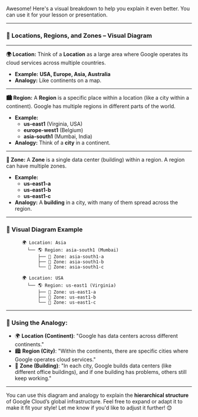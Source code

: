 Awesome! Here's a visual breakdown to help you explain it even better. You can use it for your lesson or presentation.

---

### **🔹 Locations, Regions, and Zones – Visual Diagram**

---

**🌍 Location:**
Think of a **Location** as a large area where Google operates its cloud services across multiple countries.

- **Example:** **USA, Europe, Asia, Australia**
- **Analogy:** Like continents on a map.

---

**🏙️ Region:**
A **Region** is a specific place within a location (like a city within a continent). Google has multiple regions in different parts of the world.

- **Example:**  
   - **us-east1** (Virginia, USA)
   - **europe-west1** (Belgium)
   - **asia-south1** (Mumbai, India)
- **Analogy:** Think of a **city** in a continent.

---

**🏢 Zone:**
A **Zone** is a single data center (building) within a region. A region can have multiple zones.

- **Example:**  
   - **us-east1-a**
   - **us-east1-b**
   - **us-east1-c**
- **Analogy:** A **building** in a city, with many of them spread across the region.

---

### **🔹 Visual Diagram Example**  

```
      🌍 Location: Asia
        └── 🌎 Region: asia-south1 (Mumbai)
            ├── 🏢 Zone: asia-south1-a
            ├── 🏢 Zone: asia-south1-b
            └── 🏢 Zone: asia-south1-c

      🌍 Location: USA
        └── 🌎 Region: us-east1 (Virginia)
            ├── 🏢 Zone: us-east1-a
            ├── 🏢 Zone: us-east1-b
            └── 🏢 Zone: us-east1-c
```

---

### **🔹 Using the Analogy:**

- 🌍 **Location (Continent)**: "Google has data centers across different continents."
- 🏙️ **Region (City)**: "Within the continents, there are specific cities where Google operates cloud services."
- 🏢 **Zone (Building)**: "In each city, Google builds data centers (like different office buildings), and if one building has problems, others still keep working."

---

You can use this diagram and analogy to explain the **hierarchical structure** of Google Cloud’s global infrastructure. Feel free to expand or adapt it to make it fit your style! Let me know if you'd like to adjust it further! 😊